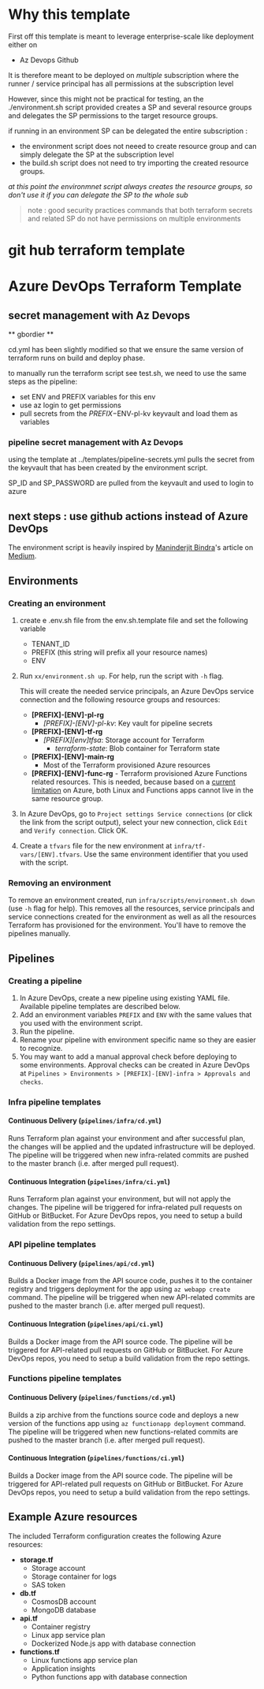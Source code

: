 # Why this template
First off this template is meant to leverage enterprise-scale like deployment either on
- Az Devops
  Github

It is therefore meant to be deployed on *multiple* subscription where the runner / service principal has all permissions at the subscription level

However, since this might not be practical for testing, an the ./environment.sh script provided creates a SP and several resource groups and delegates the SP permissions to the target resource groups.

if running in an environment SP can be delegated the entire subscription :
- the environment script does not neeed to create resource group and can simply delegate the SP at the subscription level
- the build.sh script does not need to try importing the created resource groups.

*at this point the environmnet script always creates the resource groups, so don't use it if you can delegate the SP to the whole sub*

> note : good security practices commands that both terraform secrets and related SP do not have permissions on multiple environments

# git hub terraform template

# Azure DevOps Terraform Template

## secret management with Az Devops
** gbordier **

cd.yml has been slightly modified so that we ensure the same version of terraform runs on build and deploy phase.

to manually run the terraform script see test.sh, we need to use the same steps as the pipeline:
- set ENV and PREFIX variables for this env
- use az login to get permissions 
- pull secrets from the $PREFIX-$ENV-pl-kv keyvault and load them as variables

### pipeline secret management with Az Devops
using the  template at ../templates/pipeline-secrets.yml pulls the secret from the keyvault that has been created by the environment script.

SP_ID and SP_PASSWORD are pulled from the keyvault and used to login to azure

## next steps : use github actions instead of Azure DevOps

The environment script is heavily inspired by [Maninderjit Bindra](https://twitter.com/maniSbindra)'s article on [Medium](https://medium.com/@maninder.bindra/creating-a-single-azure-devops-yaml-pipeline-to-provision-multiple-environments-using-terraform-e6d05343cae2).


## Environments

### Creating an environment
1. create e .env.sh file from the env.sh.template file  and set the following variable
   - TENANT_ID
   - PREFIX (this string will prefix all your resource names)
   - ENV
1. Run `xx/environment.sh up`. For help, run the script with `-h` flag.

   This will create the needed service principals, an Azure DevOps service connection and the following resource groups and resources:

   - **[PREFIX]-[ENV]-pl-rg**
     - _[PREFIX]-[ENV]-pl-kv_: Key vault for pipeline secrets
   - **[PREFIX]-[ENV]-tf-rg**
     - _[PREFIX][env]tfsa_: Storage account for Terraform
       - _terraform-state_: Blob container for Terraform state
   - **[PREFIX]-[ENV]-main-rg**
     - Most of the Terraform provisioned Azure resources
   - **[PREFIX]-[ENV]-func-rg** - Terraform provisioned Azure Functions related resources. This is needed, because based on a [current limitation](https://docs.microsoft.com/en-us/azure/app-service/containers/app-service-linux-intro#limitations) on Azure, both Linux and Functions apps cannot live in the same resource group.

2. In Azure DevOps, go to `Project settings Service connections` (or click the link from the script output), select your new connection, click `Edit` and `Verify connection`. Click OK.

3. Create a `tfvars` file for the new environment at `infra/tf-vars/[ENV].tfvars`. Use the same environment identifier that you used with the script.

### Removing an environment

To remove an environment created, run `infra/scripts/environment.sh down` (use `-h` flag for help). This removes all the resources, service principals and service connections created for the environment as well as all the resources Terraform has provisioned for the environment. You'll have to remove the pipelines manually.

## Pipelines

### Creating a pipeline

1. In Azure DevOps, create a new pipeline using existing YAML file. Available pipeline templates are described below.
2. Add an environment variables `PREFIX` and `ENV` with the same values that you used with the environment script.
3. Run the pipeline.
4. Rename your pipeline with environment specific name so they are easier to recognize.
5. You may want to add a manual approval check before deploying to some environments. Approval checks can be created in Azure DevOps at `Pipelines > Environments > [PREFIX]-[ENV]-infra > Approvals and checks`.

### Infra pipeline templates

#### Continuous Delivery (`pipelines/infra/cd.yml`)

Runs Terraform plan against your environment and after successful plan, the changes will be applied and the updated infrastructure will be deployed. The pipeline will be triggered when new infra-related commits are pushed to the master branch (i.e. after merged pull request).

#### Continuous Integration (`pipelines/infra/ci.yml`)

Runs Terraform plan against your environment, but will not apply the changes. The pipeline will be triggered for infra-related pull requests on GitHub or BitBucket. For Azure DevOps repos, you need to setup a build validation from the repo settings.

### API pipeline templates

#### Continuous Delivery (`pipelines/api/cd.yml`)

Builds a Docker image from the API source code, pushes it to the container registry and triggers deployment for the app using `az webapp create` command. The pipeline will be triggered when new API-related commits are pushed to the master branch (i.e. after merged pull request).

#### Continuous Integration (`pipelines/api/ci.yml`)

Builds a Docker image from the API source code. The pipeline will be triggered for API-related pull requests on GitHub or BitBucket. For Azure DevOps repos, you need to setup a build validation from the repo settings.

### Functions pipeline templates

#### Continuous Delivery (`pipelines/functions/cd.yml`)

Builds a zip archive from the functions source code and deploys a new version of the functions app using `az functionapp deployment` command. The pipeline will be triggered when new functions-related commits are pushed to the master branch (i.e. after merged pull request).

#### Continuous Integration (`pipelines/functions/ci.yml`)

Builds a Docker image from the API source code. The pipeline will be triggered for API-related pull requests on GitHub or BitBucket. For Azure DevOps repos, you need to setup a build validation from the repo settings.

## Example Azure resources

The included Terraform configuration creates the following Azure resources:

- **storage.tf**
  - Storage account
  - Storage container for logs
  - SAS token
- **db.tf**
  - CosmosDB account
  - MongoDB database
- **api.tf**
  - Container registry
  - Linux app service plan
  - Dockerized Node.js app with database connection
- **functions.tf**
  - Linux functions app service plan
  - Application insights
  - Python functions app with database connection

